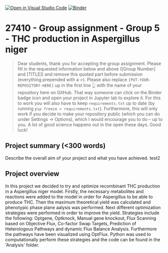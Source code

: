 [![Open in Visual Studio Code](https://classroom.github.com/assets/open-in-vscode-718a45dd9cf7e7f842a935f5ebbe5719a5e09af4491e668f4dbf3b35d5cca122.svg)](https://classroom.github.com/online_ide?assignment_repo_id=12060742&assignment_repo_type=AssignmentRepo)
[![Binder](https://mybinder.org/badge_logo.svg)](https://mybinder.org/v2/gh/27410/[PUT-YOUR-REPOSITORY-HERE]/main)

# 27410 - Group assignment - Group 5 - THC production in Aspergillus niger

> Dear students, thank you for accepting the group assignment. Please fill in the
> requested information below and above ([Group Number] and [TITLE]) and remove this quoted part before submission (everything prepended with a >).
> Please also replace `[PUT-YOUR-REPOSITORY-HERE]` up in the first line 👆 with the name of your repository here on GitHub.
> That way someone can click on the Binder badge icon and open your project in Jupyter lab to explore it.
> For this to work you will also have to keep `requirements.txt` up to date (by running `pip freeze > requirements.txt`).
> Furthermore, this will only work if you decide to make your repository public (which you can do under Settings -> Options),
> which I would encourage you to do – up to you. A lot of good science happens out in the open these days.
> Good luck!

## Project summary (<300 words)
Describe the overall aim of your project and what you have achieved. test2

## Project overview
In this project we decided to try and optimize recombinant THC production in a Aspergillus niger model. Firstly, the necessary metabolites and reactions were added to the model in order for Aspergillus to be able to produce THC. Then the maximum theoretical yield was calculated and phenotypic phase plane aalysis was performed. Next different optimization strategies were performed in order to improve the yield. Strategies include the following: Optgene, Optknock, Manual gene knockout, Flux Scanning based on Objective Flux, Co-factor Swap Targets, Prediction of Heterologous Pathways and dynamic Flux Balance Analysis. Furthermore the pathways have been visualized using OptFlux. Python was used to computationally perform these strategies and the code can be found in the 'Analysis' folder. 

